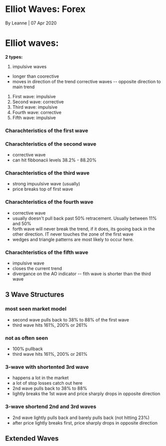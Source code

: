 # Elliot Waves: Forex
By Leanne | 07 Apr 2020

# Elliot waves: 

**2  types:**
1.  impulsive waves
- longer than coorective
- moves in direction of the trend
corrective waves
-- opposite direction to main trend

1. First wave: impulsive
2. Second wave: corrective
3. Third wave: impulsive
4. Fourth wave: corrective
5. Fifth wave: impulsive

### Charachteristics of the first wave

### Charachteristics of the second wave
- corrective wave
- can hit fibbonacii levels 38.2% - 88.20%

### Charachteristics of the third wave
- strong impuulsive wave (usually)
- price breaks top of first wave

### Charachteristics of the fourth wave
- corrective wave
- usually doesn't pull back past 50% retracement. Usually between 11% and 50%
- forth wave will never break the trend, if it does, its gooing back in the other direction. IT never touches the zone of the first wave
- wedges and triangle patterns are most likely to occur here.

### Charachteristics of the fifth wave
- impulsive wave
- closes the current trend
- divergance on the AO indicator
-- fith wave is shorter than the third wave

## 3 Wave Structures
### most seen market model
- second wave pulls back to 38% to 88% of the first wave
- third wave hits 161%, 200% or 261%

### not as often seen
- 100% pullback
- third wave hits 161%, 200% or 261%

### 3-wave with shortented 3rd wave
- happens a lot in the market
- a lot of stop losses catch out here
- 2nd wave pulls back to 38% to 88%
- lightly breaks the 1st wave and price sharply drops in opposite direction

### 3-wave shortend 2nd and 3rd waves
- 2nd wave lightly pulls back and barely pulls back (not hitting 23%)
- after price lightly breaks first, price sharply drops in opposite direction

## Extended Waves
